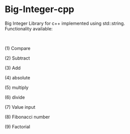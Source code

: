 # Big-Integer-cpp
Big Integer Library for c++ implemented using std::string.
<br>
Functionality available:

<br>

(1) Compare 
<br>

(2) Subtract 
<br>

(3) Add
<br>

(4) absolute 
<br>

(5) multiply
<br>

(6) divide
<br>

(7) Value input
<br>

(8) Fibonacci number 
<br>

(9) Factorial 
